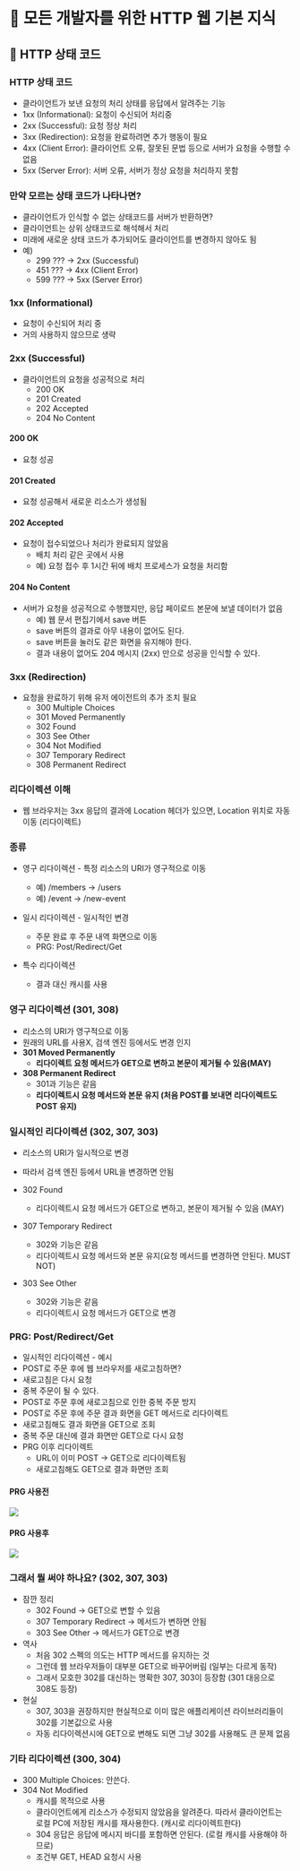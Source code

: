 # :book: 모든 개발자를 위한 HTTP 웹 기본 지식
## :pushpin: HTTP 상태 코드

### HTTP 상태 코드
- 클라이언트가 보낸 요청의 처리 상태를 응답에서 알려주는 기능
- 1xx (Informational): 요청이 수신되어 처리중
- 2xx (Successful): 요청 정상 처리
- 3xx (Redirection): 요청을 완료하려면 추가 행동이 필요
- 4xx (Client Error): 클라이언트 오류, 잘못된 문법 등으로 서버가 요청을 수행할 수 없음
- 5xx (Server Error): 서버 오류, 서버가 정상 요청을 처리하지 못함

### 만약 모르는 상태 코드가 나타나면?
- 클라이언트가 인식할 수 없는 상태코드를 서버가 반환하면?
- 클라이언트는 상위 상태코드로 해석해서 처리
- 미래에 새로운 상태 코드가 추가되어도 클라이언트를 변경하지 않아도 됨
- 예)
  - 299 ??? -> 2xx (Successful)
  - 451 ??? -> 4xx (Client Error)
  - 599 ??? -> 5xx (Server Error)

### 1xx (Informational)
- 요청이 수신되어 처리 중
- 거의 사용하지 않으므로 생략

### 2xx (Successful)
- 클라이언트의 요청을 성공적으로 처리
  - 200 OK
  - 201 Created
  - 202 Accepted
  - 204 No Content

#### 200 OK 
- 요청 성공

#### 201 Created
- 요청 성공해서 새로운 리소스가 생성됨

#### 202 Accepted
- 요청이 접수되었으나 처리가 완료되지 않았음
  - 배치 처리 같은 곳에서 사용
  - 예) 요청 접수 후 1시간 뒤에 배치 프로세스가 요청을 처리함

#### 204 No Content
- 서버가 요청을 성공적으로 수행했지만, 응답 페이로드 본문에 보낼 데이터가 없음
  - 예) 웹 문서 편집기에서 save 버튼
  - save 버튼의 결과로 아무 내용이 없어도 된다.
  - save 버튼을 눌러도 같은 화면을 유지해야 한다.
  - 결과 내용이 없어도 204 메시지 (2xx) 만으로 성공을 인식할 수 있다.

### 3xx (Redirection)
- 요청을 완료하기 위해 유저 에이전트의 추가 조치 필요
  - 300 Multiple Choices
  - 301 Moved Permanently
  - 302 Found
  - 303 See Other
  - 304 Not Modified
  - 307 Temporary Redirect
  - 308 Permanent Redirect

### 리다이렉션 이해
- 웹 브라우저는 3xx 응답의 결과에 Location 헤더가 있으면, Location 위치로 자동 이동 (리다이렉트)

### 종류
- 영구 리다이렉션 - 특정 리소스의 URI가 영구적으로 이동
  - 예) /members -> /users
  - 예) /event -> /new-event

- 일시 리다이렉션 - 일시적인 변경
  - 주문 완료 후 주문 내역 화면으로 이동
  - PRG: Post/Redirect/Get

- 특수 리다이렉션
  - 결과 대신 캐시를 사용

### 영구 리다이렉션 (301, 308)

- 리소스의 URI가 영구적으로 이동
- 원래의 URL를 사용X, 검색 엔진 등에서도 변경 인지
- **301 Moved Permanently**
  - **리다이렉트 요청 메서드가 GET으로 변하고 본문이 제거될 수 있음(MAY)**
- **308 Permanent Redirect**
  - 301과 기능은 같음
  - **리다이렉트시 요청 메서드와 본문 유지 (처음 POST를 보내면 리다이렉트도 POST 유지)**


### 일시적인 리다이렉션 (302, 307, 303)

- 리소스의 URI가 일시적으로 변경
- 따라서 검색 엔진 등에서 URL을 변경하면 안됨
- 302 Found
  - 리다이렉트시 요청 메서드가 GET으로 변하고, 본문이 제거될 수 있음 (MAY)
  
- 307 Temporary Redirect
  - 302와 기능은 같음
  - 리다이렉트시 요청 메서드와 본문 유지(요청 메서드를 변경하면 안된다. MUST NOT)

- 303 See Other
  - 302와 기능은 같음
  - 리다이렉트시 요청 메서드가 GET으로 변경

### PRG: Post/Redirect/Get
- 일시적인 리다이렉션 - 예시
- POST로 주문 후에 웹 브라우저를 새로고침하면?
- 새로고침은 다시 요청
- 중복 주문이 될 수 있다.
- POST로 주문 후에 새로고침으로 인한 중복 주문 방지
- POST로 주문 후에 주문 결과 화면을 GET 메서드로 리다이렉트
- 새로고침해도 결과 화면을 GET으로 조회
- 중복 주문 대신에 결과 화면만 GET으로 다시 요청
- PRG 이후 리다이렉트
  - URL이 이미 POST -> GET으로 리다이렉트됨
  - 새로고침해도 GET으로 결과 화면만 조회

#### PRG 사용전
![](./images/PRG사용전.png)

#### PRG 사용후
![](./images/PRG사용후.png)

### 그래서 뭘 써야 하나요? (302, 307, 303)
- 잠깐 정리
  - 302 Found -> GET으로 변할 수 있음
  - 307 Temporary Redirect -> 메서드가 변하면 안됨
  - 303 See Other -> 메서드가 GET으로 변경
- 역사 
  - 처음 302 스펙의 의도는 HTTP 메서드를 유지하는 것
  - 그런데 웹 브라우저들이 대부분 GET으로 바꾸어버림 (일부는 다르게 동작)
  - 그래서 모호한 302를 대신하는 명확한 307, 303이 등장함 (301 대응으로 308도 등장)
- 현실
  - 307, 303을 권장하지만 현실적으로 이미 많은 애플리케이션 라이브러리들이 302를 기본값으로 사용
  - 자동 리다이렉션시에 GET으로 변해도 되면 그냥 302를 사용해도 큰 문제 없음

### 기타 리다이렉션 (300, 304)
- 300 Multiple Choices: 안쓴다.
- 304 Not Modified
  - 캐시를 목적으로 사용
  - 클라이언트에게 리소스가 수정되지 않았음을 알려준다. 따라서 클라이언트는 로컬 PC에 저장된 캐시를 재사용한다. (캐시로 리다이렉트한다)
  - 304 응답은 응답에 메시지 바디를 포함하면 안된다. (로컬 캐시를 사용해야 하므로)
  - 조건부 GET, HEAD 요청시 사용
